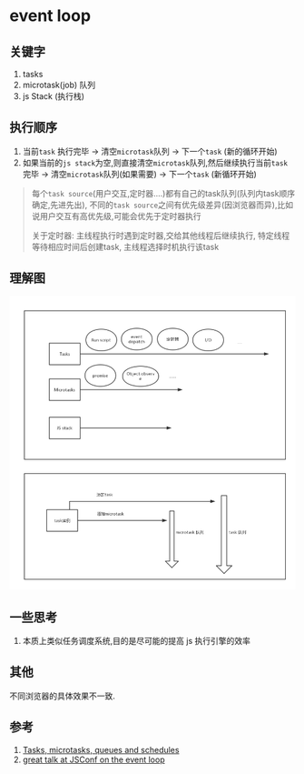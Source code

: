 # event loop

## 关键字

1. tasks
2. microtask(job) 队列
3. js Stack (执行栈)

## 执行顺序

1. 当前`task` 执行完毕 -> 清空`microtask`队列 -> 下一个`task` (新的循环开始)
2. 如果当前的`js stack`为空,则直接清空`microtask`队列,然后继续执行当前`task`完毕 -> 清空`microtask`队列(如果需要) -> 下一个`task` (新循环开始)

> 每个`task source`(用户交互,定时器....)都有自己的task队列(队列内task顺序确定,先进先出), 不同的`task source`之间有优先级差异(因浏览器而异),比如说用户交互有高优先级,可能会优先于定时器执行
> 
> 关于定时器: 主线程执行时遇到定时器,交给其他线程后继续执行, 特定线程等待相应时间后创建task, 主线程选择时机执行该task

## 理解图

![event loop](./event-loop.jpg)

## 一些思考

1. 本质上类似任务调度系统,目的是尽可能的提高 js 执行引擎的效率

## 其他

不同浏览器的具体效果不一致.

## 参考

1. [Tasks, microtasks, queues and schedules](https://jakearchibald.com/2015/tasks-microtasks-queues-and-schedules/)
2. [great talk at JSConf on the event loop](https://www.youtube.com/watch?v=8aGhZQkoFbQ)